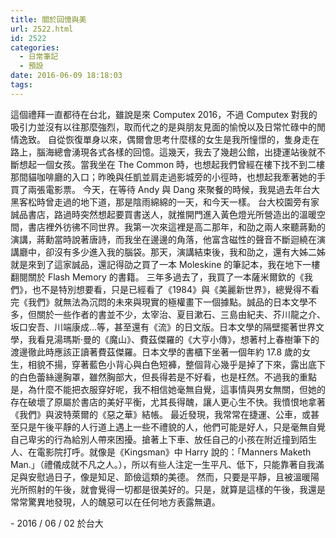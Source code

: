 ```yaml
---
title: 關於回憶與美
url: 2522.html
id: 2522
categories:
  - 日常筆記
  - 預設
date: 2016-06-09 18:18:03
tags:
---
```


這個禮拜一直都待在台北，雖說是來 Computex 2016，不過 Computex 對我的吸引力並沒有以往那麼強烈，取而代之的是與朋友見面的愉悅以及日常忙碌中的閒情逸致。 自從恢復單身以來，偶爾會思考什麼樣的女生是我所憧憬的，隻身走在路上，腦海總會湧現各式各樣的回憶。這幾天，我去了幾趟公館，出捷運站後就不斷想起一個女孩。當我坐在 The Common 時，也想起我們曾經在樓下找不到二樓那間貓咖啡廳的入口；昨晚與任凱並肩走過影城旁的小徑時，也想起我牽著她的手買了兩張電影票。 今天，在等待 Andy 與 Dang 來聚餐的時候，我晃過去年台大黑客松時曾走過的地下道，那是陰雨綿綿的一天，和今天一樣。 台大校園旁有家誠品書店，路過時突然想起要買書送人，就推開門進入黃色燈光所營造出的溫暖空間，書店裡外彷彿不同世界。我第一次來這裡是高二那年，和劭之兩人來聽蔣勳的演講，蔣勳當時說著唐詩，而我坐在邊邊的角落，他富含磁性的聲音不斷迴繞在演講廳中，卻沒有多少進入我的腦袋。那天，演講結束後，我和劭之，還有大姊二姊就是來到了這家誠品，還記得劭之買了一本 Moleskine 的筆記本，我在地下一樓翻閱關於 Flash Memory 的書籍。 三年多過去了，我買了一本薩米爾欽的《我們》，也不是特別想要看，只是已經看了《1984》與《美麗新世界》，總覺得不看完《我們》就無法為沉悶的未來與現實的極權畫下一個據點。誠品的日本文學不多，但關於一些作者的書並不少，太宰治、夏目漱石、三島由紀夫、芥川龍之介、坂口安吾、川端康成...等，甚至還有《流》的日文版。日本文學的隔壁擺著世界文學，我看見湯瑪斯·曼的《魔山》、費茲傑羅的《大亨小傳》，想著村上春樹筆下的渡邊徹此時應該正讀著費茲傑羅。日本文學的書櫃下坐著一個年約 17.8 歲的女生，相貌不揚，穿著藍色小背心與白色短褲，整個背心幾乎是掉了下來，露出底下的白色蕾絲邊胸罩，雖然胸部大，但長得若是不好看，也是枉然。不過我的重點是，為什麼不能把衣服穿好呢，我不相信她毫無自覺，這事情與男女無關，但她的存在破壞了原屬於書店的美好平衡，尤其長得醜，讓人更心生不快。我憤恨地拿著《我們》與波特萊爾的《惡之華》結帳。 最近發現，我常常在捷運、公車，或甚至只是午後平靜的人行道上遇上一些不禮貌的人，他們可能是好人，只是毫無自覺自己卑劣的行為給別人帶來困擾。搶著上下車、放任自己的小孩在附近撞到陌生人、在電影院打呼。就像是《Kingsman》中 Harry 說的：「Manners Maketh Man.」（禮儀成就不凡之人。），所以有些人注定一生平凡、低下，只能靠著自我滿足與安慰過日子，像是知足、節儉這類的美德。 然而，只要是平靜，且被溫暖陽光所照射的午後，就會覺得一切都是很美好的。只是，就算是這樣的午後，我還是常常驚異地發現，人的醜惡可以在任何地方表露無遺。  

\- 2016 / 06 / 02 於台大